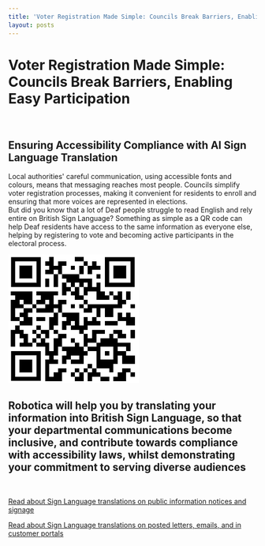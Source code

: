 ```yaml
---
title: 'Voter Registration Made Simple: Councils Break Barriers, Enabling Easy Participation'
layout: posts
---
```


# Voter Registration Made Simple: Councils Break Barriers, Enabling Easy Participation

![]()

## Ensuring Accessibility Compliance with AI Sign Language Translation

Local authorities' careful communication, using accessible fonts and colours, means that messaging reaches most people.  Councils simplify voter registration processes, making it convenient for residents to enroll and ensuring that more voices are represented in elections.  
But did you know that a lot of Deaf people struggle to read English and rely entire on British Sign Language?
Something as simple as a QR code can help Deaf residents have access to the same information as everyone else, helping by registering to vote and becoming active participants in the electoral process.

![QR Code](/posts/images/qr-contact.png)

## Robotica will help you by translating your information into British Sign Language, so that your departmental communications become inclusive, and contribute towards compliance with accessibility laws, whilst demonstrating your commitment to serving diverse audiences

<br/>

[Read about Sign Language translations on public information notices and signage](/solutions/gazette)

[Read about Sign Language translations on posted letters, emails, and in customer portals](/solutions/correspondent)
